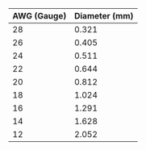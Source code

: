 | AWG (Gauge) | Diameter (mm) |
|-------------|---------------|
| 28          | 0.321         |
| 26          | 0.405         |
| 24          | 0.511         |
| 22          | 0.644         |
| 20          | 0.812         |
| 18          | 1.024         |
| 16          | 1.291         |
| 14          | 1.628         |
| 12          | 2.052         |
